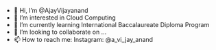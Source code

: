 - 👋 Hi, I’m @AjayVijayanand
- 👀 I’m interested in Cloud Computing
- 🌱 I’m currently learning International Baccalaureate Diploma Program
- 💞️ I’m looking to collaborate on ...
- 📫 How to reach me: Instagram: @a_vi_jay_anand

<!---
AjayVijayanand/AjayVijayanand is a ✨ special ✨ repository because its `README.md` (this file) appears on your GitHub profile.
You can click the Preview link to take a look at your changes.
--->
